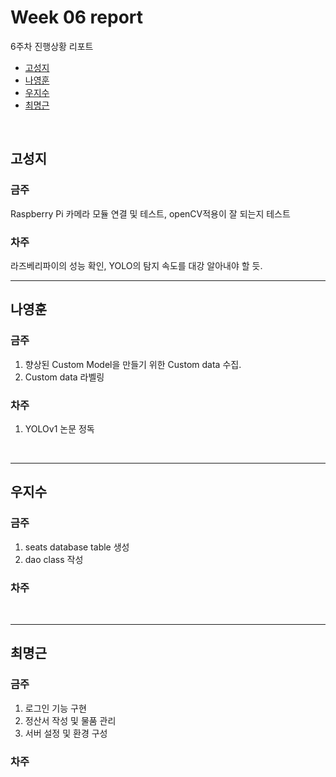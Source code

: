 # Week 06 report

6주차 진행상황 리포트

- [고성지](#고성지)
- [나영훈](#나영훈)
- [우지수](#우지수)
- [최명근](#최명근)

<br>


## 고성지
### 금주
Raspberry Pi 카메라 모듈 연결 및 테스트,
openCV적용이 잘 되는지 테스트
### 차주
라즈베리파이의 성능 확인, YOLO의 탐지 속도를 대강 알아내야 할 듯.
<br>

-----
## 나영훈
### 금주
1. 향상된 Custom Model을 만들기 위한 Custom data 수집.
2. Custom data 라벨링
### 차주
1. YOLOv1 논문 정독

<br>

-----

## 우지수
### 금주

1. seats database table 생성
2. dao class 작성


### 차주

<br>

-----
## 최명근
### 금주

1. 로그인 기능 구현
2. 정산서 작성 및 물품 관리
3. 서버 설정 및 환경 구성

### 차주

<br>
